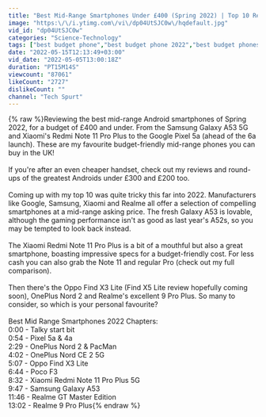 ```yaml
---
title: "Best Mid-Range Smartphones Under £400 (Spring 2022) | Top 10 Reviewed!"
image: "https:\/\/i.ytimg.com\/vi\/dp04UtSJC0w\/hqdefault.jpg"
vid_id: "dp04UtSJC0w"
categories: "Science-Technology"
tags: ["best budget phone","best budget phone 2022","best budget phones 2022"]
date: "2022-05-15T12:13:49+03:00"
vid_date: "2022-05-05T13:00:18Z"
duration: "PT15M14S"
viewcount: "87061"
likeCount: "2727"
dislikeCount: ""
channel: "Tech Spurt"
---
```

{% raw %}Reviewing the best mid-range Android smartphones of Spring 2022, for a budget of £400 and under. From the Samsung Galaxy A53 5G and Xiaomi's Redmi Note 11 Pro Plus to the Google Pixel 5a (ahead of the 6a launch). These are my favourite budget-friendly mid-range phones you can buy in the UK!<br /><br />If you're after an even cheaper handset, check out my reviews and round-ups of the greatest Androids under £300 and £200 too.<br /><br />Coming up with my top 10 was quite tricky this far into 2022. Manufacturers like Google, Samsung, Xiaomi and Realme all offer a selection of compelling smartphones at a mid-range asking price. The fresh Galaxy A53 is lovable, although the gaming performance isn't as good as last year's A52s, so you may be tempted to look back instead.<br /><br />The Xiaomi Redmi Note 11 Pro Plus is a bit of a mouthful but also a great smartphone, boasting impressive specs for a budget-friendly cost. For less cash you can also grab the Note 11 and regular Pro (check out my full comparison).<br /><br />Then there's the Oppo Find X3 Lite (Find X5 Lite review hopefully coming soon), OnePlus Nord 2 and Realme's excellent 9 Pro Plus. So many to consider, so which is your personal favourite?<br /><br />Best Mid Range Smartphones 2022 Chapters:<br />0:00 - Talky start bit<br />0:54 - Pixel 5a &amp; 4a<br />2:29 - OnePlus Nord 2 &amp; PacMan<br />4:02 - OnePlus Nord CE 2 5G<br />5:07 - Oppo Find X3 Lite<br />6:44 - Poco F3<br />8:32 - Xiaomi Redmi Note 11 Pro Plus 5G<br />9:47 - Samsung Galaxy A53<br />11:46 - Realme GT Master Edition<br />13:02 - Realme 9 Pro Plus{% endraw %}
